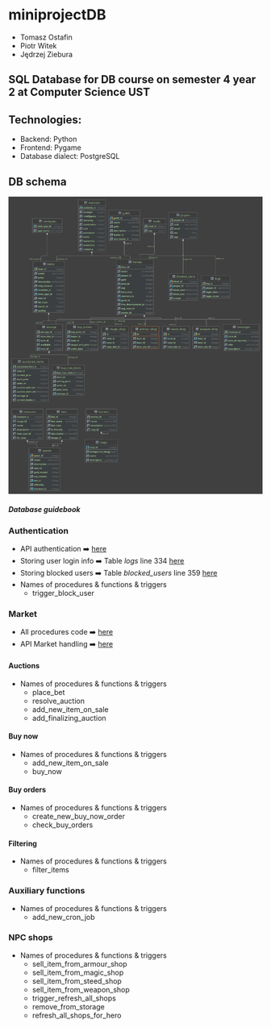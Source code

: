 # miniprojectDB
- Tomasz Ostafin
- Piotr Witek
- Jędrzej Ziebura
## SQL Database for DB course on semester 4 year 2 at Computer Science UST
## Technologies:
- Backend: Python
- Frontend: Pygame
- Database dialect: PostgreSQL

## DB schema
![alt text](https://github.com/miniprojectPythonGame/db/blob/master/docs/db_diagram.svg?raw=true)  

##### Database guidebook  
### Authentication  
- API authentication :arrow_right: [here](https://github.com/miniprojectPythonGame/merged/blob/master/api/web/user.py)
- Storing user login info :arrow_right: Table *logs* line 334 [here](https://github.com/miniprojectPythonGame/db/blob/master/code/creating_tables.sql)
- Storing blocked users :arrow_right: Table *blocked_users* line 359 [here](https://github.com/miniprojectPythonGame/db/blob/master/code/creating_tables.sql)
- Names of procedures & functions & triggers
  - trigger_block_user
  
### Market
- All procedures code :arrow_right: [here](https://github.com/miniprojectPythonGame/db/blob/master/code/routines.sql)
- API Market handling :arrow_right: [here](https://github.com/miniprojectPythonGame/merged/blob/master/api/game_classes/objects/buildings/market.py)

#### Auctions 
- Names of procedures & functions & triggers
  - place_bet
  - resolve_auction
  - add_new_item_on_sale
  - add_finalizing_auction
  
#### Buy now
- Names of procedures & functions & triggers
  - add_new_item_on_sale
  - buy_now

#### Buy orders 
- Names of procedures & functions & triggers
  - create_new_buy_now_order
  - check_buy_orders
  
#### Filtering 
- Names of procedures & functions & triggers
  - filter_items

### Auxiliary functions
- Names of procedures & functions & triggers
  - add_new_cron_job

### NPC shops
- Names of procedures & functions & triggers
  - sell_item_from_armour_shop
  - sell_item_from_magic_shop
  - sell_item_from_steed_shop
  - sell_item_from_weapon_shop
  - trigger_refresh_all_shops
  - remove_from_storage
  - refresh_all_shops_for_hero
